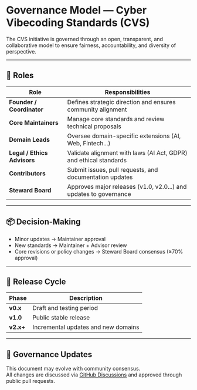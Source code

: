 # Governance Model — Cyber Vibecoding Standards (CVS)

The CVS initiative is governed through an open, transparent, and collaborative model 
to ensure fairness, accountability, and diversity of perspective.

---

## 🧠 Roles
| Role | Responsibilities |
|------|-------------------|
| **Founder / Coordinator** | Defines strategic direction and ensures community alignment |
| **Core Maintainers** | Manage core standards and review technical proposals |
| **Domain Leads** | Oversee domain-specific extensions (AI, Web, Fintech...) |
| **Legal / Ethics Advisors** | Validate alignment with laws (AI Act, GDPR) and ethical standards |
| **Contributors** | Submit issues, pull requests, and documentation updates |
| **Steward Board** | Approves major releases (v1.0, v2.0...) and updates to governance |

---

## 📦 Decision-Making
- Minor updates → Maintainer approval  
- New standards → Maintainer + Advisor review  
- Core revisions or policy changes → Steward Board consensus (≥70% approval)

---

## 🔄 Release Cycle
| Phase | Description |
|--------|--------------|
| **v0.x** | Draft and testing period |
| **v1.0** | Public stable release |
| **v2.x+** | Incremental updates and new domains |

---

## 📜 Governance Updates
This document may evolve with community consensus.  
All changes are discussed via [GitHub Discussions](https://github.com/CyberVibecodingStandards/manifesto/discussions) 
and approved through public pull requests.
